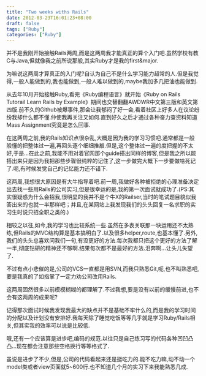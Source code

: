 ```yaml
---
title: "Two weeks withs Rails"
date: 2012-03-23T16:01:23+08:00
draft: false
tags: ["Ruby"]
categories: ["Ruby"]
---
```


并不是我刚开始接触Rails两周,而是这两周我才能真正的算个入门吧.虽然学校有教C与Java,但就像我之前所说那般,其实Ruby才是我的first&major.

为嘛说这两周才算真正的入门呢?自认为自己不是什么学习能力超常的人.但是我觉得,一般人能做到的,我也能做到,一般人难以做到的,maybe我加多几把油也能做到.

从去年10月开始接触Ruby,看完《Ruby编程语言》就开始《Ruby on Rails Tutorail Learn Rails by Example》期间也交替翻翻AWDWR中文第三版和英文第四版.前不久的Github被爆事件,那会让我郁闷了好一会,看着社区上好多人在议论纷纷我却什么都不懂.仲使我再关注又如何.直到好久之后才通过各种奋力查资料知道Mass Assignment究竟是怎么回事.

在这两周之前,我的Rails知识点很杂乱,大概是因为我的学习习惯吧.通常都是一般般懂的把整体过一遍,再回头逐个细细推敲.但是,这个整体过一遍的度把握的不太好,于是...在此之前,我能不用对着官网那个guide搭出同样的博客,但是我之所以能搭出来只是因为我把那些步骤很纯粹的记住了,这一步做完大概下一步要做啥死记了.呃,有时候发觉自己的记忆能力还不错下.

这两周,我想很大原因是有大牛指导着吧.前一周,我做好各种被拒绝的心理准备决定出去找一些用Rails的公司实习,但是很幸运的是,我的第一次面试就成功了.(PS:其实很疑惑为什么会招我,很明显的我并不是个牛X的Railser,当时的笔试题目貌似我答出来的也就一半那样吧；并且,在某网站上我发现我们的头头回复一名求职的实习生时说只招全职之类的.)

相较之以往,如今,我的学习也比较系统一些.虽然在多表关联那一块运用还不太熟练,但Rails的MVC结构算是基本搞明白了.以及很多helper,route,也基本懂了.另外,我们的头头总喜欢问我们一句,有没更好的方法.每次我都只把这个更好的方法了解一半,彻底钻研的精神还不够啊.结果每次都不是最好的方法.泪奔啊...让头儿失望了.

不过有点小悲催的是,公司的VCS一直都是用SVN,而我只熟悉Git,呃,也不叫熟悉吧,要是我真的了如指掌了一定力劝公司改用Rails.

这两周固然很多以前模模糊糊的都理解了.不过我想,要是没有以前的缓慢前进,也不会有这两周的成果呢?

记得那次面试时候我发现我最大的缺点并不是基础不牢什么的,而是我的学习时间的分配以及计划没有安排好.我每天除了睡觉吃饭等等几乎就是学习Ruby/Rails相关,但其实我的效率可以说是比较低.

哦,还有一个应该算是进步吧,编码的规范.以往只是自己练习写的代码各种凹凹凸凸...现在都会注意那些空格换行等等格式了.

虽说是进步了不少,但是,公司的代码看起来还是挺吃力的.能不吃力嘛,动不动一个model类或者view页面就5~600行.也不知道几个月的实习下来我能熟悉几成.
